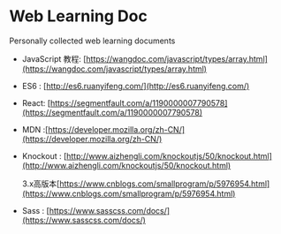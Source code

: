 # Web Learning Doc
Personally collected web learning documents

+ JavaScript 教程: [https://wangdoc.com/javascript/types/array.html](https://wangdoc.com/javascript/types/array.html)
+ ES6 : [http://es6.ruanyifeng.com/](http://es6.ruanyifeng.com/)
+ React: [https://segmentfault.com/a/1190000007790578](https://segmentfault.com/a/1190000007790578)
+ MDN :[https://developer.mozilla.org/zh-CN/](https://developer.mozilla.org/zh-CN/)
+ Knockout : [http://www.aizhengli.com/knockoutjs/50/knockout.html](http://www.aizhengli.com/knockoutjs/50/knockout.html)

  3.x高版本[https://www.cnblogs.com/smallprogram/p/5976954.html](https://www.cnblogs.com/smallprogram/p/5976954.html)
+ Sass : [https://www.sasscss.com/docs/](https://www.sasscss.com/docs/)
